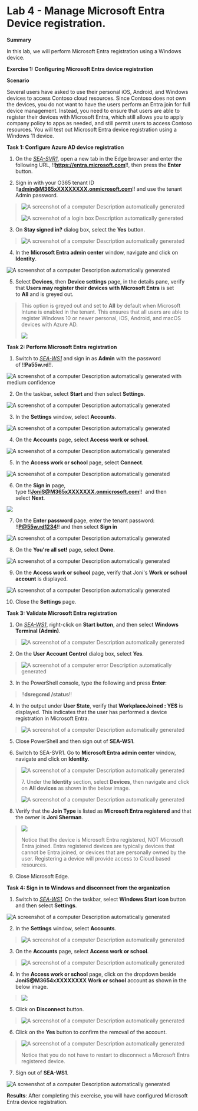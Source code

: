 # Lab 4 - Manage Microsoft Entra Device registration.

**Summary**

In this lab, we will perform Microsoft Entra registration using a
Windows device.

**Exercise 1: Configuring Microsoft Entra device registration**

**Scenario**

Several users have asked to use their personal iOS, Android, and Windows
devices to access Contoso cloud resources. Since Contoso does not own
the devices, you do not want to have the users perform an Entra join for
full device management. Instead, you need to ensure that users are able
to register their devices with Microsoft Entra, which still allows you
to apply company policy to apps as needed, and still permit users to
access Contoso resources. You will test out Microsoft Entra device
registration using a Windows 11 device.

**Task 1: Configure Azure AD device registration**

1.  On the
    [*SEA-SVR1*](https://labclient.labondemand.com/Instructions/e7cc4ae1-e3d9-4c55-accc-696f537e1e17?rc=10),
    open a new tab in the Edge browser and enter the following URL,
    !!**https://entra.microsoft.com**!!, then press the **Enter**
    button.

2.  Sign in with your O365 tenant ID
    !!**admin@M365xXXXXXXXX.onmicrosoft.com**!! and use the tenant Admin
    password.

> ![A screenshot of a computer Description automatically
> generated](./media/image1.png)
>
> ![A screenshot of a login box Description automatically
> generated](./media/image2.png)

3.  On **Stay signed in?** dialog box, select the **Yes** button.

> ![A screenshot of a computer Description automatically
> generated](./media/image3.png)

4.  In the **Microsoft Entra admin center** window, navigate and click
    on **Identity**.

![A screenshot of a computer Description automatically
generated](./media/image4.png)

5.  Select **Devices**, then **Device settings** page, in the details
    pane, verify that **Users may register their devices with Microsoft
    Entra** is set to **All** and is greyed out.

> This option is greyed out and set to **All** by default when Microsoft
> Intune is enabled in the tenant. This ensures that all users are able
> to register Windows 10 or newer personal, iOS, Android, and macOS
> devices with Azure AD.
>
> ![](./media/image5.png)

**Task 2: Perform Microsoft Entra registration**

1.  Switch
    to [*SEA-WS1*](https://labclient.labondemand.com/Instructions/e7cc4ae1-e3d9-4c55-accc-696f537e1e17?rc=10) and
    sign in as **Admin** with the password of !!**Pa55w.rd**!!.

![A screenshot of a computer Description automatically generated with
medium confidence](./media/image6.png)

2.  On the taskbar, select **Start** and then select **Settings**.

![A screenshot of a computer Description automatically
generated](./media/image7.png)

3.  In the **Settings** window, select **Accounts**.

![A screenshot of a computer Description automatically
generated](./media/image8.png)

4.  On the **Accounts** page, select **Access work or school**.

![A screenshot of a computer Description automatically
generated](./media/image9.png)

5.  In the **Access work or school** page, select **Connect**.

![A screenshot of a computer Description automatically
generated](./media/image10.png)

6.  On the **Sign in** page,
    type !!**JoniS@M365xXXXXXXX.onmicrosoft.com**!!  and then
    select **Next**.

![](./media/image11.png)

7.  On the **Enter password** page, enter the tenant password:
    !\![**P@55w.rd1234**](mailto:P@55w.rd1234)!! and then select **Sign
    in**

![A screenshot of a computer Description automatically
generated](./media/image12.png)

8.  On the **You're all set!** page, select **Done**.

![A screenshot of a computer Description automatically
generated](./media/image13.png)

9.  On the **Access work or school** page, verify that Joni's **Work or
    school account** is displayed.

![A screenshot of a computer Description automatically
generated](./media/image14.png)

10. Close the **Settings** page.

**Task 3: Validate Microsoft Entra registration**

1.  On [*SEA-WS1*](https://labclient.labondemand.com/Instructions/e7cc4ae1-e3d9-4c55-accc-696f537e1e17?rc=10),
    right-click on **Start button**, and then select **Windows Terminal
    (Admin)**.

> ![A screenshot of a computer Description automatically
> generated](./media/image15.png)

2.  On the **User Account Control** dialog box, select **Yes**.

> ![A screenshot of a computer error Description automatically
> generated](./media/image16.png)

3.  In the PowerShell console, type the following and press **Enter**:

> !!**dsregcmd /status**!!

4.  In the output under **User State**, verify that **WorkplaceJoined :
    YES** is displayed. This indicates that the user has performed a
    device registration in Microsoft Entra.

> ![A screenshot of a computer Description automatically
> generated](./media/image17.png)

5.  Close PowerShell and then sign out of **SEA-WS1**.

6.  Switch to SEA-SVR1. Go to **Microsoft Entra admin center** window,
    navigate and click on **Identity**.

> ![A screenshot of a computer Description automatically
> generated](./media/image18.png)
>
> 7\. Under the **Identity** section, select **Devices**, then navigate
> and click on **All devices** as shown in the below image.
>
> ![A screenshot of a computer Description automatically
> generated](./media/image19.png)

8.  Verify that the **Join Type** is listed as **Microsoft Entra
    registered** and that the owner is **Joni Sherman**.

> ![](./media/image20.png)
>
> Notice that the device is Microsoft Entra registered, NOT Microsoft
> Entra joined. Entra registered devices are typically devices that
> cannot be Entra joined, or devices that are personally owned by the
> user. Registering a device will provide access to Cloud based
> resources.

9.  Close Microsoft Edge.

**Task 4: Sign in to Windows and disconnect from the organization**

1.  Switch
    to *[SEA-WS1](https://labclient.labondemand.com/Instructions/e7cc4ae1-e3d9-4c55-accc-696f537e1e17?rc=10).* On
    the taskbar, select **Windows Start icon** button and then
    select **Settings**.

![A screenshot of a computer Description automatically
generated](./media/image7.png)

2.  In the **Settings** window, select **Accounts**.

> ![A screenshot of a computer Description automatically
> generated](./media/image8.png)

3.  On the **Accounts** page, select **Access work or school**.

> ![A screenshot of a computer Description automatically
> generated](./media/image9.png)

4.  In the **Access work or school** page, click on the dropdown beside
    **JoniS@M3654xXXXXXXXX** **Work or school** account as shown in the
    below image.

> ![](./media/image21.png)

5.  Click on **Disconnect** button.

> ![A screenshot of a computer Description automatically
> generated](./media/image22.png)

6.  Click on the **Yes** button to confirm the removal of the account.

> ![A screenshot of a computer Description automatically
> generated](./media/image23.png)
>
> Notice that you do not have to restart to disconnect a Microsoft Entra
> registered device.

7.  Sign out of **SEA-WS1**.

![A screenshot of a computer Description automatically
generated](./media/image24.png)

**Results**: After completing this exercise, you will have configured
Microsoft Entra device registration.
